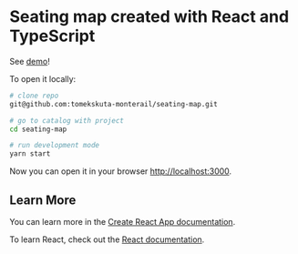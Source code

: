# Seating map created with React and TypeScript

See [demo](https://tomekskuta-monterail.github.io/seating-map)!

To open it locally:

```sh
# clone repo
git@github.com:tomekskuta-monterail/seating-map.git

# go to catalog with project
cd seating-map

# run development mode
yarn start
```

Now you can open it in your browser [http://localhost:3000](http://localhost:3000).

## Learn More

You can learn more in the [Create React App documentation](https://facebook.github.io/create-react-app/docs/getting-started).

To learn React, check out the [React documentation](https://reactjs.org/).
